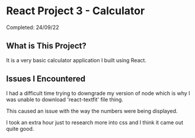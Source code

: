 # **React Project 3 - Calculator**
Completed: 24/09/22
&nbsp;

## What is This Project?
It is a very basic calculator application I built using React. 
&nbsp;

## Issues I Encountered
I had a difficult time trying to downgrade my version of node which is why I was unable to download 'react-textfit' file thing.

This caused an issue with the way the numbers were being displayed.

I took an extra hour just to research more into css and I think it came out quite good.
